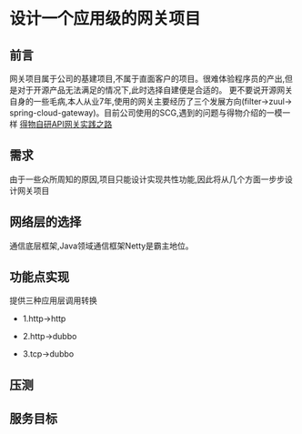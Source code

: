 # 设计一个应用级的网关项目

## 前言
网关项目属于公司的基建项目,不属于直面客户的项目。很难体验程序员的产出,但是对于开源产品无法满足的情况下,此时选择自建便是合适的。 更不要说开源网关自身的一些毛病,本人从业7年,使用的网关主要经历了三个发展方向(filter->zuul->
spring-cloud-gateway)。目前公司使用的SCG,遇到的问题与得物介绍的一模一样
[得物自研API网关实践之路](https://tech.dewu.com/article?id=98)

## 需求

由于一些众所周知的原因,项目只能设计实现共性功能,因此将从几个方面一步步设计网关项目

## 网络层的选择

通信底层框架,Java领域通信框架Netty是霸主地位。

## 功能点实现

提供三种应用层调用转换
- 1.http->http 
  
- 2.http->dubbo 
  
- 3.tcp->dubbo

## 压测


## 服务目标
